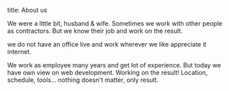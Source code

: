 title: About us

We were a little bit, husband & wife. Sometimes we work with other people as contractors. But we know their job and work on the result.

we do not have an office live and work wherever we like appreciate it internet.

We work as employee many years and get lot of experience. But today we have own view on web development. Working on the result! Location, schedule, tools... nothing doesn't matter, only result.
